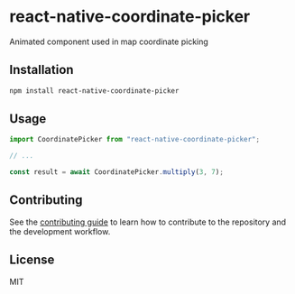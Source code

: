 # react-native-coordinate-picker

Animated component used in map coordinate picking

## Installation

```sh
npm install react-native-coordinate-picker
```

## Usage

```js
import CoordinatePicker from "react-native-coordinate-picker";

// ...

const result = await CoordinatePicker.multiply(3, 7);
```

## Contributing

See the [contributing guide](CONTRIBUTING.md) to learn how to contribute to the repository and the development workflow.

## License

MIT
